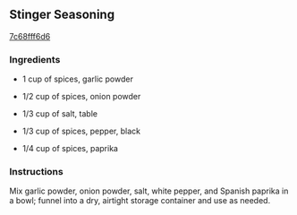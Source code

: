 ## Stinger Seasoning

[7c68fff6d6](http://allrecipes.com/recipe/stinger-seasoning/)

### Ingredients

 - 1 cup of spices, garlic powder

 - 1/2 cup of spices, onion powder

 - 1/3 cup of salt, table

 - 1/3 cup of spices, pepper, black

 - 1/4 cup of spices, paprika

### Instructions

Mix garlic powder, onion powder, salt, white pepper, and Spanish paprika in a bowl; funnel into a dry, airtight storage container and use as needed.